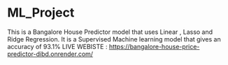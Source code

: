 # ML_Project
This is a Bangalore House Predictor model that uses Linear , Lasso and Ridge Regression.
It is a Supervised Machine learning model that gives an accuracy of 93.1%
LIVE WEBISTE : https://bangalore-house-price-predictor-dibd.onrender.com/
